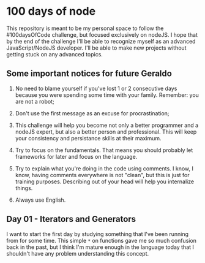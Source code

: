 # 100 days of node

This repository is meant to be my personal space to follow the #100daysOfCode challenge, but focused exclusively on nodeJS.
I hope that by the end of the challenge I'll be able to recognize myself as an advanced JavaScript/NodeJS developer. I'll be able to make new projects without getting stuck on any advanced topics.

## Some important notices for future Geraldo

1. No need to blame yourself if you've lost 1 or 2 consecutive days because you were spending some time with your family. Remember: you are not a robot;

2. Don't use the first message as an excuse for procrastination;

3. This challenge will help you become not only a better programmer and a nodeJS expert, but also a better person and professional. This will keep your consistency and persistance skills at their maximum.

4. Try to focus on the fundamentals. That means you should probably let frameworks for later and focus on the language.

5. Try to explain what you're doing in the code using comments. I know, I know, having comments everywhere is not "clean", but this is just for training purposes. Describing out of your head will help you internalize things.

6. Always use English.

## Day 01 - Iterators and Generators

I want to start the first day by studying something that I've been running from for some time. This simple `*` on functions gave me so much confusion back in the past, but I think I'm mature enough in the language today that I shouldn't have any problem understanding this concept.
